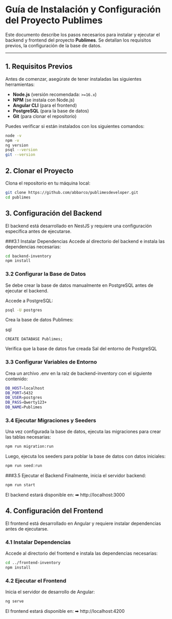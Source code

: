 # **Guía de Instalación y Configuración del Proyecto Publimes**

Este documento describe los pasos necesarios para instalar y ejecutar el backend y frontend del proyecto **Publimes**. Se detallan los requisitos previos, la configuración de la base de datos.

---

## **1. Requisitos Previos**
Antes de comenzar, asegúrate de tener instaladas las siguientes herramientas:

- **Node.js** (versión recomendada: `>=16.x`)
- **NPM** (se instala con Node.js)
- **Angular CLI** (para el frontend)
- **PostgreSQL** (para la base de datos)
- **Git** (para clonar el repositorio)

Puedes verificar si están instalados con los siguientes comandos:

```bash
node -v
npm -v
ng version
psql --version
git --version
```

## **2. Clonar el Proyecto**
Clona el repositorio en tu máquina local:
```bash
git clone https://github.com/abbarco/publimesdeveloper.git
cd publimes
```

## **3. Configuración del Backend**
El backend está desarrollado en NestJS y requiere una configuración específica antes de ejecutarse.

###3.1 Instalar Dependencias
Accede al directorio del backend e instala las dependencias necesarias:

```bash
cd backend-inventory
npm install
```
### **3.2 Configurar la Base de Datos**
Se debe crear la base de datos manualmente en PostgreSQL antes de ejecutar el backend.

Accede a PostgreSQL:

```bash
psql -U postgres
```
Crea la base de datos Publimes:

sql
```
CREATE DATABASE Publimes;
```
Verifica que la base de datos fue creada
Sal del entorno de PostgreSQL

### **3.3 Configurar Variables de Entorno**
Crea un archivo .env en la raíz de backend-inventory con el siguiente contenido:

```bash
DB_HOST=localhost
DB_PORT=5432
DB_USER=postgres
DB_PASS=Qwerty123+
DB_NAME=Publimes
```
### **3.4 Ejecutar Migraciones y Seeders**
Una vez configurada la base de datos, ejecuta las migraciones para crear las tablas necesarias:

```bash
npm run migration:run
```
Luego, ejecuta los seeders para poblar la base de datos con datos iniciales:

```bash
npm run seed:run
```
###3.5 Ejecutar el Backend
Finalmente, inicia el servidor backend:

```bash
npm run start
```

El backend estará disponible en:
➡ http://localhost:3000

## **4. Configuración del Frontend**
El frontend está desarrollado en Angular y requiere instalar dependencias antes de ejecutarse.

### **4.1 Instalar Dependencias**
Accede al directorio del frontend e instala las dependencias necesarias:

```bash
cd ../frontend-inventory
npm install
```
### **4.2 Ejecutar el Frontend**
Inicia el servidor de desarrollo de Angular:

```bash
ng serve
```
El frontend estará disponible en:
➡ http://localhost:4200

